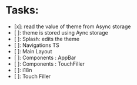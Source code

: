 # Tasks:

- [x]: read the value of theme from Async storage
- [ ]: theme is stored using Aync storage
- [ ]: Splash: edits the theme
- [ ]: Navigations TS
- [ ]: Main Layout
- [ ]: Components : AppBar
- [ ]: Components : TouchFiller
- [ ]: i18n
- [ ]: Touch Filler
